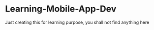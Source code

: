 # Learning-Mobile-App-Dev

Just creating this for learning purpose, you shall not find anything here

